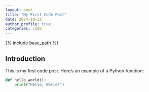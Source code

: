 ```yaml
---
layout: post
title: "My First Code Post"
date: 2024-10-12
author_profile: true
categories: code
---
```


{% include base_path %}


## Introduction

This is my first code post. Here’s an example of a Python function:

```python
def hello_world():
    print("Hello, World!")